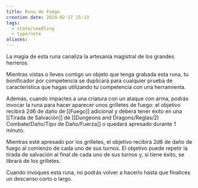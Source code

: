 ```yaml
---
title: Runa de Fuego
creation date: 2024-02-17 15:13
tags:
  - state/seedling
  - type/note
aliases:
---
```

La magia de esta runa canaliza la artesanía magistral de los grandes herreros. 

Mientras vistas o lleves contigo un objeto que tenga grabada esta runa, tu bonificador por competencia se duplicará para cualquier prueba de característica que hagas utilizando tu competencia con una herramienta.

Además, cuando impactes a una criatura con un ataque con arma, podrás invocar la runa para hacer aparecer unos grilletes de fuego: el objetivo recibirá 2d6 de daño de [[Fuego]] adicional y deberá tener éxito en una [[Tirada de Salvación]] de [[Dungeons and Dragons/Reglas/2) Combate/Daño/Tipo de Daño/Fuerza]] o quedará apresado durante 1 minuto. 

Mientras esté apresado por los grilletes, el objetivo recibirá 2d6 de daño de fuego al comienzo de cada uno de sus turnos. El objetivo puede repetir la tirada de salvación al final de cada uno de sus turnos y, si tiene éxito, se librará de los grilletes. 

Cuando invoques esta runa, no podrás volver a hacerlo hasta que finalices un descanso corto o largo.

